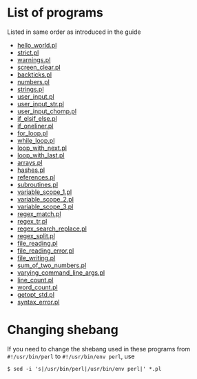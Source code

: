 # List of programs

Listed in same order as introduced in the guide

* [hello_world.pl](./hello_world.pl)
* [strict.pl](./strict.pl)
* [warnings.pl](./warnings.pl)
* [screen_clear.pl](./screen_clear.pl)
* [backticks.pl](./backticks.pl)
* [numbers.pl](./numbers.pl)
* [strings.pl](./strings.pl)
* [user_input.pl](./user_input.pl)
* [user_input_str.pl](./user_input_str.pl)
* [user_input_chomp.pl](./user_input_chomp.pl)
* [if_elsif_else.pl](./if_elsif_else.pl)
* [if_oneliner.pl](./if_oneliner.pl)
* [for_loop.pl](./for_loop.pl)
* [while_loop.pl](./while_loop.pl)
* [loop_with_next.pl](./loop_with_next.pl)
* [loop_with_last.pl](./loop_with_last.pl)
* [arrays.pl](./arrays.pl)
* [hashes.pl](./hashes.pl)
* [references.pl](./references.pl)
* [subroutines.pl](./subroutines.pl)
* [variable_scope_1.pl](./variable_scope_1.pl)
* [variable_scope_2.pl](./variable_scope_2.pl)
* [variable_scope_3.pl](./variable_scope_3.pl)
* [regex_match.pl](./regex_match.pl)
* [regex_tr.pl](./regex_tr.pl)
* [regex_search_replace.pl](./regex_search_replace.pl)
* [regex_split.pl](./regex_split.pl)
* [file_reading.pl](./file_reading.pl)
* [file_reading_error.pl](./file_reading_error.pl)
* [file_writing.pl](./file_writing.pl)
* [sum_of_two_numbers.pl](./sum_of_two_numbers.pl)
* [varying_command_line_args.pl](./varying_command_line_args.pl)
* [line_count.pl](./line_count.pl)
* [word_count.pl](./word_count.pl)
* [getopt_std.pl](./getopt_std.pl)
* [syntax_error.pl](./syntax_error.pl)

# Changing shebang

If you need to change the shebang used in these programs from `#!/usr/bin/perl` to `#!/usr/bin/env perl`, use

```
$ sed -i 's|/usr/bin/perl|/usr/bin/env perl|' *.pl
```

